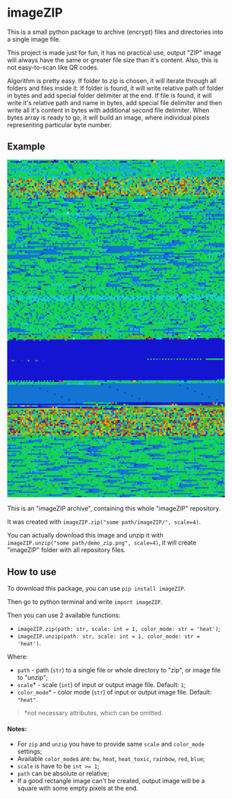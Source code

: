 # imageZIP

This is a small python package to archive (encrypt) files and directories into a single image file. 

This project is made just for fun, it has no practical use, output "ZIP" image will always have the same or greater file size than it's content. Also, this is not easy-to-scan like QR codes.

Algorithm is pretty easy. If folder to zip is chosen, it will iterate through all folders and files inside it. If folder is found, it will write relative path of folder in bytes and add special folder delimiter at the end. If file is found, it will write it's relative path and name in bytes, add special file delimiter and then write all it's content in bytes with additional second file delimiter. When bytes array is ready to go, it will build an image, where individual pixels representing particular byte number.

## Example

![demo image](.github/demo_zip.png)

This is an "imageZIP archive", containing this whole "imageZIP" repository.
 
It was created with ```imageZIP.zip("some path/imageZIP/", scale=4)```.

You can actually download this image and unzip it with ```imageZIP.unzip("some path/demo_zip.png", scale=4)```, it will create "imageZIP" folder with all repository files.

## How to use

To download this package, you can use ```pip install imageZIP```.

Then go to python terminal and write ```import imageZIP```.

Then you can use 2 available functions:

- ```imageZIP.zip(path: str, scale: int = 1, color_mode: str = 'heat')```;
- ```imageZIP.unzip(path: str, scale: int = 1, color_mode: str = 'heat')```.

Where:
- ```path``` - path (```str```) to a single file or whole directory to "zip", or image file to "unzip";
- ```scale```* - scale (```int```) of input or output image file. Default: ```1```;
- ```color_mode```* - color mode (```str```) of input or output image file. Default: ```"heat"```.

> *not necessary attributes, which can be omitted.

#### Notes:

- For ```zip``` and ```unzip``` you have to provide same ```scale``` and ```color_mode``` settings;
- Available ```color_mode```s are: ```bw```, ```heat```, ```heat_toxic```, ```rainbow```, ```red```, ```blue```;
- ```scale``` is have to be ```int >= 1```;
- ```path``` can be absolute or relative;
- If a good rectangle image can't be created, output image will be a square with some empty pixels at the end.
